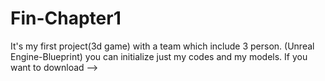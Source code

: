 # Fin-Chapter1
It's my first project(3d game) with a team which include 3 person. (Unreal Engine-Blueprint)
you can initialize just my codes and my models. 
If you want to download -->
